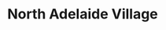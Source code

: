 ---
title: "North Adelaide Village"
url: /north-adelaide/north-adelaide-village/
shop: Einkaufszentrum
---